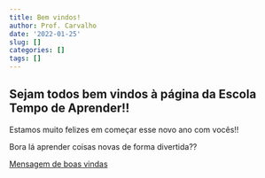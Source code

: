 ```yaml
---
title: Bem vindos!
author: Prof. Carvalho
date: '2022-01-25'
slug: []
categories: []
tags: []
---
```

## Sejam todos bem vindos à página da Escola Tempo de Aprender!!

Estamos muito felizes em começar esse novo ano com vocês!!

Bora lá aprender coisas novas de forma divertida??

[Mensagem de boas vindas](/teste.pdf) 
